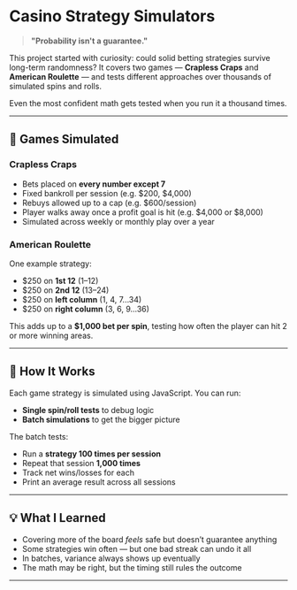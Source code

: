 # Casino Strategy Simulators

> **"Probability isn't a guarantee."**

This project started with curiosity: could solid betting strategies survive long-term randomness? It covers two games — **Crapless Craps** and **American Roulette** — and tests different approaches over thousands of simulated spins and rolls.

Even the most confident math gets tested when you run it a thousand times.

---

## 🎯 Games Simulated

### Crapless Craps

- Bets placed on **every number except 7**
- Fixed bankroll per session (e.g. $200, $4,000)
- Rebuys allowed up to a cap (e.g. $600/session)
- Player walks away once a profit goal is hit (e.g. $4,000 or $8,000)
- Simulated across weekly or monthly play over a year

### American Roulette

One example strategy:
- $250 on **1st 12** (1–12)
- $250 on **2nd 12** (13–24)
- $250 on **left column** (1, 4, 7...34)
- $250 on **right column** (3, 6, 9...36)

This adds up to a **$1,000 bet per spin**, testing how often the player can hit 2 or more winning areas.

---

## 🧪 How It Works

Each game strategy is simulated using JavaScript. You can run:

- **Single spin/roll tests** to debug logic
- **Batch simulations** to get the bigger picture

The batch tests:
- Run a **strategy 100 times per session**
- Repeat that session **1,000 times**
- Track net wins/losses for each
- Print an average result across all sessions

---

## 💡 What I Learned

- Covering more of the board *feels* safe but doesn’t guarantee anything
- Some strategies win often — but one bad streak can undo it all
- In batches, variance always shows up eventually
- The math may be right, but the timing still rules the outcome

---


